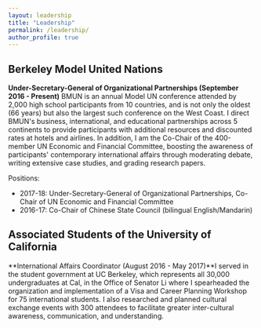 ```yaml
---
layout: leadership
title: "Leadership"
permalink: /leadership/
author_profile: true
---
```


## Berkeley Model United Nations
**Under-Secretary-General of Organizational Partnerships (September 2016 - Present)** BMUN is an annual Model UN conference attended by 2,000 high school participants from 10 countries, and is not only the oldest (66 years) but also the largest such conference on the West Coast. I direct BMUN's business, international, and educational partnerships across 5 continents to provide participants with additional resources and discounted rates at hotels and airlines. In addition, I am the Co-Chair of the 400-member UN Economic and Financial Committee, boosting the awareness of participants' contemporary international affairs through moderating debate, writing extensive case studies, and grading research papers.

Positions:
- 2017-18: Under-Secretary-General of Organizational Partnerships, Co-Chair of UN Economic and Financial Committee
- 2016-17: Co-Chair of Chinese State Council (bilingual English/Mandarin)

## Associated Students of the University of California
**International Affairs Coordinator (August 2016 - May 2017)**I served in the student government at UC Berkeley, which represents all 30,000 undergraduates at Cal, in the Office of Senator Li where I spearheaded the organization and implementation of a Visa and Career Planning Workshop for 75 international students. I also researched and planned cultural exchange events with 300 attendees to facilitate greater inter-cultural awareness, communication, and understanding. 

